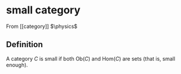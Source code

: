 # small category
From [[category]]
$\physics$
## Definition
A category $C$ is small if both $\mathrm{Ob}(C)$ and $\mathrm{Hom}(C)$ are sets (that is, small enough).